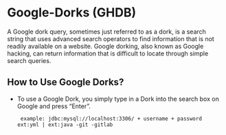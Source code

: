 # Google-Dorks (GHDB)

   A Google dork query, sometimes just referred to as a dork, is a search string that uses advanced search operators to find information that is not readily available on a website. Google dorking, also known as Google hacking, can return information that is difficult to locate through simple search queries.

## How to Use Google Dorks? ##

   - To use a Google Dork, you simply type in a Dork into the search box on Google and press “Enter”.
        
          example: jdbc:mysql://localhost:3306/ + username + password ext:yml | ext:java -git -gitlab
